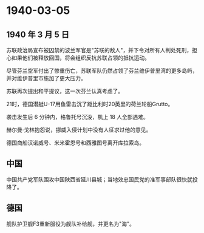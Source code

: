 # 1940-03-05

## 1940 年 3 月 5 日

苏联政治局宣布被囚禁的波兰军官是"苏联的敌人"，并下令对所有人判处死刑，担心如果他们被释放回国，将会组织反抗苏联占领的抵抗运动。

尽管芬兰空军付出了惨重伤亡，苏联军队仍然占领了芬兰维伊普里湾的更多岛屿，并对维伊普里市施加了更大压力。

苏联再次提出和平提议，这一次芬兰认真考虑了。

21时，德国潜艇U-17用鱼雷击沉了距比利时20英里的荷兰轮船Grutto。

袭击发生后 6 分钟内，格鲁托号沉没，机上 18 人全部遇难。

赫尔曼·戈林抱怨说，挪威入侵计划中没有人征求过他的意见。

德国商船汉诺威号、米米霍恩号和西雅图号离开库拉索岛。

## 中国

中国共产党军队围攻中国陕西省延川县城；当地效忠国民党的准军事部队很快就投降了。

## 德国

舰队护卫舰F3重新服役为舰队补给舰，并更名为"海"。

